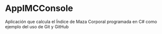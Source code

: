 # AppIMCConsole
Aplicación que calcula el Índice de Maza Corporal programada en C# como ejemplo del uso de Git y GitHub
